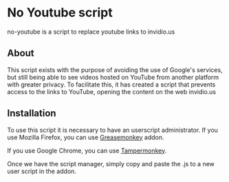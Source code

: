# No Youtube script
no-youtube is a script to replace youtube links to invidio.us

## About
This script exists with the purpose of avoiding the use of Google's services, but still being able to see videos hosted on YouTube from another platform with greater privacy.
To facilitate this, it has created a script that prevents access to the links to YouTube, opening the content on the web invidio.us

## Installation
To use this script it is necessary to have an userscript administrator.
If you use Mozilla Firefox, you can use [Greasemonkey](https://addons.mozilla.org/firefox/addon/greasemonkey/) addon. 

If you use Google Chrome, you can use [Tampermonkey](https://chrome.google.com/webstore/detail/tampermonkey/dhdgffkkebhmkfjojejmpbldmpobfkfo?hl).

Once we have the script manager, simply copy and paste the .js to a new user script in the addon.  